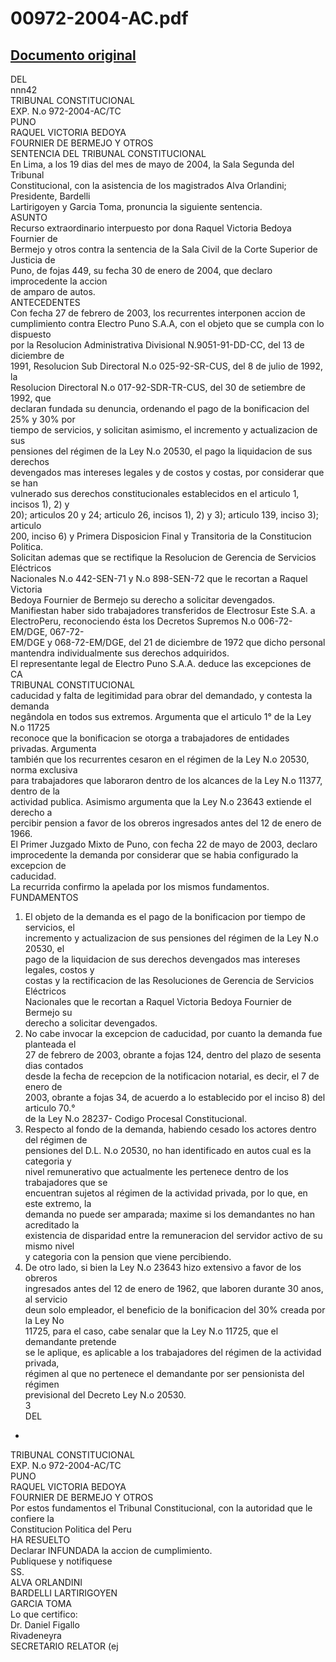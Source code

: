
00972-2004-AC.pdf
=================
  
[Documento original](https://tc.gob.pe/jurisprudencia/2005/00972-2004-AC.pdf)  
---  
DEL  
nnn42  
TRIBUNAL CONSTITUCIONAL  
EXP. N.o 972-2004-AC/TC  
PUNO  
RAQUEL VICTORIA BEDOYA  
FOURNIER DE BERMEJO Y OTROS  
SENTENCIA DEL TRIBUNAL CONSTITUCIONAL  
En Lima, a los 19 dias del mes de mayo de 2004, la Sala Segunda del Tribunal  
Constitucional, con la asistencia de los magistrados Alva Orlandini; Presidente, Bardelli  
Lartirigoyen y Garcia Toma, pronuncia la siguiente sentencia.  
ASUNTO  
Recurso extraordinario interpuesto por dona Raquel Victoria Bedoya Fournier de  
Bermejo y otros contra la sentencia de la Sala Civil de la Corte Superior de Justicia de  
Puno, de fojas 449, su fecha 30 de enero de 2004, que declaro improcedente la accion  
de amparo de autos.  
ANTECEDENTES  
Con fecha 27 de febrero de 2003, los recurrentes interponen accion de  
cumplimiento contra Electro Puno S.A.A, con el objeto que se cumpla con lo dispuesto  
por la Resolucion Administrativa Divisional N.9051-91-DD-CC, del 13 de diciembre de  
1991, Resolucion Sub Directoral N.o 025-92-SR-CUS, del 8 de julio de 1992, la  
Resolucion Directoral N.o 017-92-SDR-TR-CUS, del 30 de setiembre de 1992, que  
declaran fundada su denuncia, ordenando el pago de la bonificacion del 25% y 30% por  
tiempo de servicios, y solicitan asimismo, el incremento y actualizacion de sus  
pensiones del régimen de la Ley N.o 20530, el pago la liquidacion de sus derechos  
devengados mas intereses legales y de costos y costas, por considerar que se han  
vulnerado sus derechos constitucionales establecidos en el articulo 1, incisos 1), 2) y  
20); articulos 20 y 24; articulo 26, incisos 1), 2) y 3); articulo 139, inciso 3); articulo  
200, inciso 6) y Primera Disposicion Final y Transitoria de la Constitucion Politica.  
Solicitan ademas que se rectifique la Resolucion de Gerencia de Servicios Eléctricos  
Nacionales N.o 442-SEN-71 y N.o 898-SEN-72 que le recortan a Raquel Victoria  
Bedoya Fournier de Bermejo su derecho a solicitar devengados.  
Manifiestan haber sido trabajadores transferidos de Electrosur Este S.A. a  
ElectroPeru, reconociendo ésta los Decretos Supremos N.o 006-72-EM/DGE, 067-72-  
EM/DGE y 068-72-EM/DGE, del 21 de diciembre de 1972 que dicho personal  
mantendra individualmente sus derechos adquiridos.  
El representante legal de Electro Puno S.A.A. deduce las excepciones de  
CA  
TRIBUNAL CONSTITUCIONAL  
caducidad y falta de legitimidad para obrar del demandado, y contesta la demanda  
negândola en todos sus extremos. Argumenta que el articulo 1° de la Ley N.o 11725  
reconoce que la bonificacion se otorga a trabajadores de entidades privadas. Argumenta  
también que los recurrentes cesaron en el régimen de la Ley N.o 20530, norma exclusiva  
para trabajadores que laboraron dentro de los alcances de la Ley N.o 11377, dentro de la  
actividad publica. Asimismo argumenta que la Ley N.o 23643 extiende el derecho a  
percibir pension a favor de los obreros ingresados antes del 12 de enero de 1966.  
El Primer Juzgado Mixto de Puno, con fecha 22 de mayo de 2003, declaro  
improcedente la demanda por considerar que se habia configurado la excepcion de  
caducidad.  
La recurrida confirmo la apelada por los mismos fundamentos.  
FUNDAMENTOS  
1. El objeto de la demanda es el pago de la bonificacion por tiempo de servicios, el  
incremento y actualizacion de sus pensiones del régimen de la Ley N.o 20530, el  
pago de la liquidacion de sus derechos devengados mas intereses legales, costos y  
costas y la rectificacion de las Resoluciones de Gerencia de Servicios Eléctricos  
Nacionales que le recortan a Raquel Victoria Bedoya Fournier de Bermejo su  
derecho a solicitar devengados.  
2. No cabe invocar la excepcion de caducidad, por cuanto la demanda fue planteada el  
27 de febrero de 2003, obrante a fojas 124, dentro del plazo de sesenta dias contados  
desde la fecha de recepcion de la notificacion notarial, es decir, el 7 de enero de  
2003, obrante a fojas 34, de acuerdo a lo establecido por el inciso 8) del articulo 70.°  
de la Ley N.o 28237- Codigo Procesal Constitucional.  
3. Respecto al fondo de la demanda, habiendo cesado los actores dentro del régimen de  
pensiones del D.L. N.o 20530, no han identificado en autos cual es la categoria y  
nivel remunerativo que actualmente les pertenece dentro de los trabajadores que se  
encuentran sujetos al régimen de la actividad privada, por lo que, en este extremo, la  
demanda no puede ser amparada; maxime si los demandantes no han acreditado la  
existencia de disparidad entre la remuneracion del servidor activo de su mismo nivel  
y categoria con la pension que viene percibiendo.  
4. De otro lado, si bien la Ley N.o 23643 hizo extensivo a favor de los obreros  
ingresados antes del 12 de enero de 1962, que laboren durante 30 anos, al servicio  
deun solo empleador, el beneficio de la bonificacion del 30% creada por la Ley No  
11725, para el caso, cabe senalar que la Ley N.o 11725, que el demandante pretende  
se le aplique, es aplicable a los trabajadores del régimen de la actividad privada,  
régimen al que no pertenece el demandante por ser pensionista del régimen  
previsional del Decreto Ley N.o 20530.  
3  
DEL  
-  
  
TRIBUNAL CONSTITUCIONAL  
EXP. N.o 972-2004-AC/TC  
PUNO  
RAQUEL VICTORIA BEDOYA  
FOURNIER DE BERMEJO Y OTROS  
Por estos fundamentos el Tribunal Constitucional, con la autoridad que le confiere la  
Constitucion Politica del Peru  
HA RESUELTO  
Declarar INFUNDADA la accion de cumplimiento.  
Publiquese y notifiquese  
SS.  
ALVA ORLANDINI  
BARDELLI LARTIRIGOYEN  
GARCIA TOMA  
Lo que certifico:  
Dr. Daniel Figallo  
Rivadeneyra  
SECRETARIO RELATOR (ej